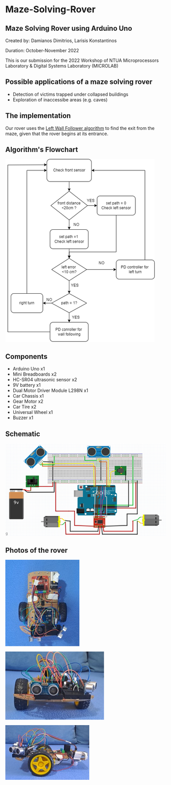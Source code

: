 # Maze-Solving-Rover
## Maze Solving Rover using Arduino Uno

Created by: Damianos Dimitrios, Larisis Konstantinos

Duration: October-November 2022

This is our submission for the 2022 Workshop of NTUA Microprocessors Laboratory & Digital Systems Laboratory (MICROLAB)

## Possible applications of a maze solving rover

- Detection of victims trapped under collapsed buildings
- Exploration of inaccessibe areas (e.g. caves)

## The implementation

Our rover uses the [Left Wall Follower algorithm](https://en.wikipedia.org/wiki/Maze-solving_algorithm) to find the exit from the maze, given that the rover begins at its entrance.

## Algorithm's Flowchart 

![alt text](https://github.com/DimDam55/Maze-Solving-Rover/blob/main/maze-rover-flowchart.drawio.png?raw=true)

## Components
- Arduino Uno x1
- Mini Breadboards x2
- HC-SR04 ultrasonic sensor x2
- 9V battery x1
- Dual Motor Driver Module L298N x1
- Car Chassis x1
- Gear Motor x2
- Car Tire x2
- Universal Wheel x1
- Buzzer x1

## Schematic 

![alt text](https://github.com/DimDam55/Maze-Solving-Rover/blob/main/schematic.png?raw=true)

## Photos of the rover

![alt text](https://github.com/DimDam55/Maze-Solving-Rover/blob/main/photo_rover1.jpg?raw=true)

![alt text](https://github.com/DimDam55/Maze-Solving-Rover/blob/main/photo_rover2.jpg?raw=true)

![alt text](https://github.com/DimDam55/Maze-Solving-Rover/blob/main/photo_rover3.jpg?raw=true)
